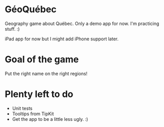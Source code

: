 # GéoQuébec
Geography game about Québec. Only a demo app for now. I'm practicing stuff. :)

iPad app for now but I might add iPhone support later.

# Goal of the game
Put the right name on the right regions!

# Plenty left to do
- Unit tests
- Tooltips from TipKit
- Get the app to be a little less ugly. :) 
